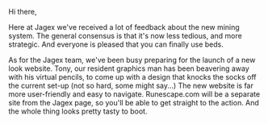 Hi there,

Here at Jagex we've received a lot of feedback about the new mining system. The general consensus is that it's now less tedious, and more strategic. And everyone is pleased that you can finally use beds.

As for the Jagex team, we've been busy preparing for the launch of a new look website. Tony, our resident graphics man has been beavering away with his virtual pencils, to come up with a design that knocks the socks off the current set-up (not so hard, some might say...) The new website is far more user-friendly and easy to navigate. Runescape.com will be a separate site from the Jagex page, so you'll be able to get straight to the action. And the whole thing looks pretty tasty to boot.

